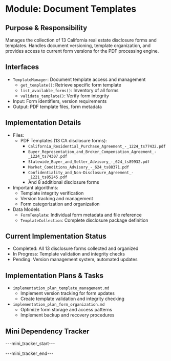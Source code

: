 # Module: Document Templates

## Purpose & Responsibility
Manages the collection of 13 California real estate disclosure forms and templates. Handles document versioning, template organization, and provides access to current form versions for the PDF processing engine.

## Interfaces
* `TemplateManager`: Document template access and management
  * `get_template()`: Retrieve specific form template
  * `list_available_forms()`: Inventory of all forms
  * `validate_template()`: Verify form integrity
* Input: Form identifiers, version requirements
* Output: PDF template files, form metadata

## Implementation Details
* Files:
  * PDF Templates (13 CA disclosure forms):
    * `California_Residential_Purchase_Agreement_-_1224_ts77432.pdf`
    * `Buyer_Representation_and_Broker_Compensation_Agreement_-_1224_ts74307.pdf`
    * `Statewide_Buyer_and_Seller_Advisory_-_624_ts89932.pdf`
    * `Market_Conditions_Advisory_-_624_ts88371.pdf`
    * `Confidentiality_and_Non-Disclosure_Agreement_-_1221_ts85245.pdf`
    * And 8 additional disclosure forms
* Important algorithms:
  * Template integrity verification
  * Version tracking and management
  * Form categorization and organization
* Data Models
  * `FormTemplate`: Individual form metadata and file reference
  * `TemplateCollection`: Complete disclosure package definition

## Current Implementation Status
* Completed: All 13 disclosure forms collected and organized
* In Progress: Template validation and integrity checks
* Pending: Version management system, automated updates

## Implementation Plans & Tasks
* `implementation_plan_template_management.md`
  * Implement version tracking for form updates
  * Create template validation and integrity checking
* `implementation_plan_form_organization.md`
  * Optimize form storage and access patterns
  * Implement backup and recovery procedures

## Mini Dependency Tracker
---mini_tracker_start---


---mini_tracker_end---